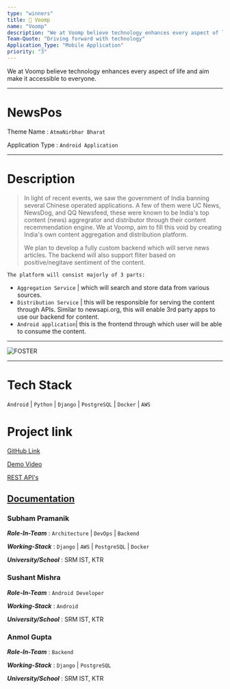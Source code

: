 ```yaml
---
type: "winners"
title: 🥉 Voomp
name: "Voomp"
description: "We at Voomp believe technology enhances every aspect of life and aim make it accessible to everyone."
Team-Quote: "Driving forward with technology"
Application_Type: "Mobile Application"
priority: "3"
---
```


We at Voomp believe technology enhances every aspect of life and aim make it accessible to everyone.

---

# NewsPos

Theme Name :  `AtmaNirbhar Bharat`

Application Type : `Android Application`

---

# Description

> In light of recent events, we saw the government of India banning several Chinese operated applications. A few of them were UC News, NewsDog, and QQ Newsfeed, these were known to be India's top content (news) aggregrator and distributor through their content recemmendation engine. We at Voomp, aim to fill this void by creating India's own content aggregation and distribution platform.
>
> We plan to develop a fully custom backend which will serve news articles. The backend will also support fliter based on positive/negitave sentiment of the content.

`The platform will consist majorly of 3 parts:`

-  `Aggregation Service` | which will search and store data from various sources.
-  `Distribution Service` |  this will be responsible for serving the content through APIs. Similar to newsapi.org, this will enable 3rd party apps to use our backend for content.
-  `Android application`| this is the frontend through which user will be able to consume the content.

---

![FOSTER](https://camo.githubusercontent.com/317dfd3cff194e64cc572d29b167b9d672283228/68747470733a2f2f692e696d6775722e636f6d2f564761427161792e6a7067)

---

# Tech Stack

`Android` | `Python` | `Django` | `PostgreSQL` | `Docker` | `AWS`

# Project link

[GitHub Link](https://github.com/SubhamPramanik/voomp)

[Demo Video](https://drive.google.com/file/d/1lfFNbnTIMi_HxJ0-HyrX7ICiGcC-PRDH/view?usp=sharing)

[REST API's](http://ec2-15-207-58-167.ap-south-1.compute.amazonaws.com/api/articles)

[Documentation](https://github.com/SubhamPramanik/voomp/blob/master/README.md)
---

### Subham Pramanik

_**Role-In-Team**_ : `Architecture` | `DevOps` | `Backend`

_**Working-Stack**_ : `Django` | `AWS` | `PostgreSQL` | `Docker`

_**University/School**_ : SRM IST, KTR

### Sushant Mishra

_**Role-In-Team**_ : `Android Developer`

_**Working-Stack**_ : `Android`

_**University/School**_ : SRM IST, KTR

### Anmol Gupta

_**Role-In-Team**_ : `Backend`

_**Working-Stack**_ : `Django` | `PostgreSQL`

_**University/School**_ : SRM IST, KTR
